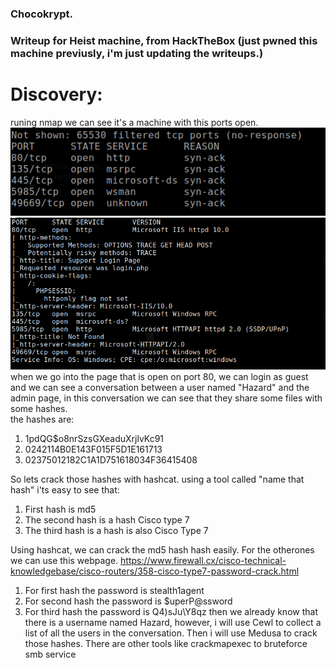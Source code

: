 ### Chocokrypt.
### Writeup for Heist machine, from HackTheBox (just pwned this machine previusly, i'm just updating the writeups.)

# Discovery:
runing nmap we can see it's a machine with this ports open.\
![portsopen](img/portsopen.png)
![image_2022-07-20-18-30-31](img/image_2022-07-20-18-30-31.png)\
when we go into the page that is open on port 80, we can login as guest and we can see a conversation between a user named "Hazard" and the admin page, in this conversation we can see that they share some files with some hashes.\
the hashes are:
1. $1$pdQG$o8nrSzsGXeaduXrjlvKc91
2. 0242114B0E143F015F5D1E161713
3. 02375012182C1A1D751618034F36415408

So lets crack those hashes with hashcat.
using a tool called "name that hash" i'ts easy to see that:
1. First hash is md5
2. The second hash is a hash Cisco type 7
3. The third hash is a hash is also Cisco Type 7

Using hashcat, we can crack the md5 hash  hash easily. For the otherones we can use this webpage. https://www.firewall.cx/cisco-technical-knowledgebase/cisco-routers/358-cisco-type7-password-crack.html
1. For first hash the password is stealth1agent
2. For second hash the password is $uperP@ssword
3. For third hash the password is Q4)sJu\Y8qz
then we already know that there is a username named Hazard, however, i will use Cewl to collect a list of all the users in the conversation. Then i will use Medusa to crack those hashes. There are other tools like crackmapexec to bruteforce smb service
